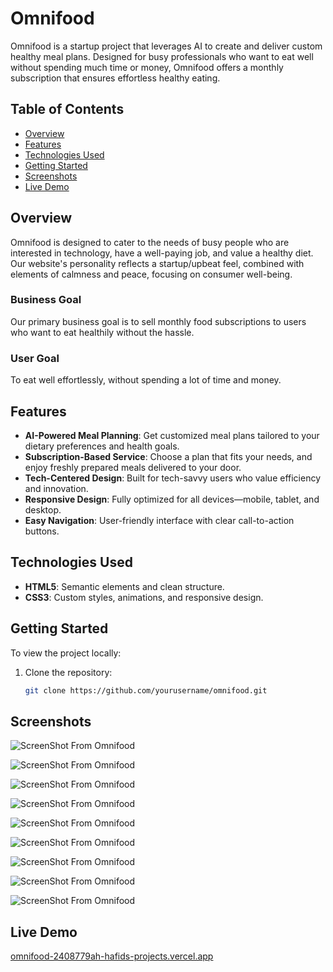 # Omnifood

Omnifood is a startup project that leverages AI to create and deliver custom healthy meal plans. Designed for busy professionals who want to eat well without spending much time or money, Omnifood offers a monthly subscription that ensures effortless healthy eating.

## Table of Contents
- [Overview](#overview)
- [Features](#features)
- [Technologies Used](#technologies-used)
- [Getting Started](#getting-started)
- [Screenshots](#screenshots)
- [Live Demo](#live-demo)

## Overview

Omnifood is designed to cater to the needs of busy people who are interested in technology, have a well-paying job, and value a healthy diet. Our website's personality reflects a startup/upbeat feel, combined with elements of calmness and peace, focusing on consumer well-being.

### Business Goal

Our primary business goal is to sell monthly food subscriptions to users who want to eat healthily without the hassle.

### User Goal

To eat well effortlessly, without spending a lot of time and money.

## Features

- **AI-Powered Meal Planning**: Get customized meal plans tailored to your dietary preferences and health goals.
- **Subscription-Based Service**: Choose a plan that fits your needs, and enjoy freshly prepared meals delivered to your door.
- **Tech-Centered Design**: Built for tech-savvy users who value efficiency and innovation.
- **Responsive Design**: Fully optimized for all devices—mobile, tablet, and desktop.
- **Easy Navigation**: User-friendly interface with clear call-to-action buttons.

## Technologies Used

- **HTML5**: Semantic elements and clean structure.
- **CSS3**: Custom styles, animations, and responsive design.

## Getting Started

To view the project locally:

1. Clone the repository:
   ```bash
   git clone https://github.com/yourusername/omnifood.git

## Screenshots

![ScreenShot From Omnifood](https://github.com/AlhianeDev/Omnifood/blob/main/img/github-imgs/Omnifood-Never-Cook-Again-1.png "Title")

![ScreenShot From Omnifood](https://github.com/AlhianeDev/Omnifood/blob/main/img/github-imgs/Omnifood-Never-Cook-Again-2.png "Title")

![ScreenShot From Omnifood](https://github.com/AlhianeDev/Omnifood/blob/main/img/github-imgs/Omnifood-Never-Cook-Again-3.png "Title")

![ScreenShot From Omnifood](https://github.com/AlhianeDev/Omnifood/blob/main/img/github-imgs/Omnifood-Never-Cook-Again-4.png "Title")

![ScreenShot From Omnifood](https://github.com/AlhianeDev/Omnifood/blob/main/img/github-imgs/Omnifood-Never-Cook-Again-5.png "Title")

![ScreenShot From Omnifood](https://github.com/AlhianeDev/Omnifood/blob/main/img/github-imgs/Omnifood-Never-Cook-Again-6.png "Title")

![ScreenShot From Omnifood](https://github.com/AlhianeDev/Omnifood/blob/main/img/github-imgs/Omnifood-Never-Cook-Again-7.png "Title")

![ScreenShot From Omnifood](https://github.com/AlhianeDev/Omnifood/blob/main/img/github-imgs/Omnifood-Never-Cook-Again-8.png "Title")

![ScreenShot From Omnifood](https://github.com/AlhianeDev/Omnifood/blob/main/img/github-imgs/Omnifood-Never-Cook-Again-9.png "Title")

## Live Demo

[omnifood-2408779ah-hafids-projects.vercel.app](https://omnifood-2408779ah-hafids-projects.vercel.app/)
